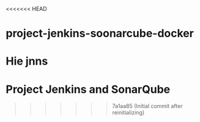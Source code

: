 <<<<<<< HEAD
# project-jenkins-soonarcube-docker
Hie
jnns
=======
# Project Jenkins and SonarQube
>>>>>>> 7a1aa85 (Initial commit after reinitializing)
